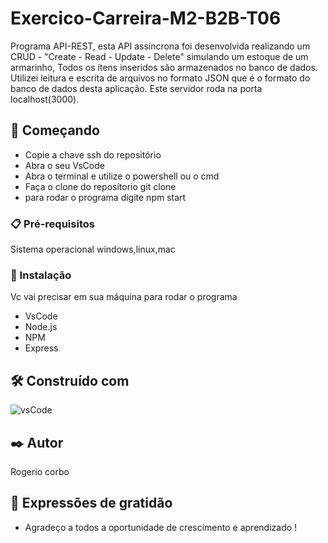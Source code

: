 # Exercico-Carreira-M2-B2B-T06

Programa API-REST, esta API assíncrona foi desenvolvida realizando um CRUD - "Create - Read - Update - Delete" simulando um estoque de um armarinho, Todos os ítens inseridos são armazenados no banco de dados. Utilizei leitura e escrita de arquivos no formato JSON que é o formato do banco de dados desta aplicação. Este servidor roda na porta localhost(3000).

## 🚀 Começando

 * Copie a chave ssh do repositório
 * Abra o seu VsCode
 * Abra o terminal e utilize o powershell ou o cmd
 * Faça o clone do reposítorio git clone <chavecopiadassh>
 * para rodar o programa digite npm start

### 📋 Pré-requisitos

Sistema operacional windows,linux,mac 

### 🔧 Instalação

Vc vai precisar em sua máquina para rodar o programa 
 * VsCode
 * Node.js
 * NPM 
 * Express

## 🛠️ Construído com

![vsCode](https://img.shields.io/badge/VSCode-0078D4?style=for-the-badge&logo=visual%20studio%20code&logoColor=white)

## ✒️ Autor

Rogerio corbo

## 🎁 Expressões de gratidão

* Agradeço a todos a oportunidade de crescimento e aprendizado !

